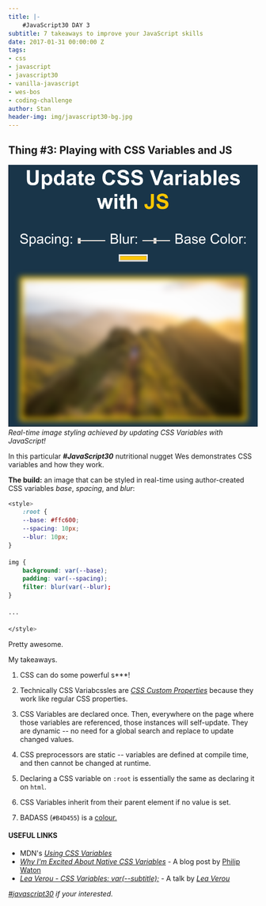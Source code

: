 ```yaml
---
title: |-
    #JavaScript30 DAY 3
subtitle: 7 takeaways to improve your JavaScript skills 
date: 2017-01-31 00:00:00 Z
tags:
- css
- javascript
- javascript30
- vanilla-javascript
- wes-bos
- coding-challenge
author: Stan
header-img: img/javascript30-bg.jpg
---
```


## Thing \#3: Playing with CSS Variables and JS

![Real-time image styling](/img/css-variables.png)
*Real-time image styling achieved by updating CSS Variables with JavaScript!*

In this particular ***#JavaScript30*** nutritional nugget Wes demonstrates CSS variables and how they work.

**The build:** an image that can be styled in real-time using author-created CSS variables *base*, *spacing*, and *blur*:

```css
<style>
    :root {
    --base: #ffc600;
    --spacing: 10px;
    --blur: 10px;
}

img {
    background: var(--base);
    padding: var(--spacing);
    filter: blur(var(--blur);
}

...

</style>
```

Pretty awesome.

My takeaways.

1. CSS can do some powerful s***!

2. Technically CSS Variabcssles are <a href="https://drafts.csswg.org/css-variables/#defining-variables" target="_blank">*CSS Custom Properties*</a> because they work like regular CSS properties.

3. CSS Variables are declared once. Then, everywhere on the page where those variables are referenced, those instances will self-update. They are dynamic -- no need for a global search and replace to update changed values.

4. CSS preprocessors are static -- variables are defined at compile time, and then cannot be changed at runtime.

5. Declaring a CSS variable on `:root` is essentially the same as declaring it on `html`.

6. CSS Variables inherit from their parent element if no value is set.

7. BADASS (`#B4D455`) is a <a href="http://bada55.io/bada55" target="_blank">colour.</a>


#### USEFUL LINKS

- MDN's <a href="https://developer.mozilla.org/en-US/docs/Web/CSS/Using_CSS_variables" target="_blank">*Using CSS Variables*</a><br>
- <a href="https://philipwalton.com/articles/why-im-excited-about-native-css-variables/" target="_blank">*Why I'm Excited About Native CSS Variables*</a> - A blog post by <a href="https://twitter.com/philwalton" target="_blank">Philip Waton</a><br>
- <a href="https://www.youtube.com/watch?v=2an6-WVPuJU" target="_blank">*Lea Verou - CSS Variables: var(--subtitle);*</a> - A talk by <a href="https://twitter.com/LeaVerou" target="_blank">*Lea Verou*</a>  



*[#javascript30](http://javascript30.com) if your interested.*




